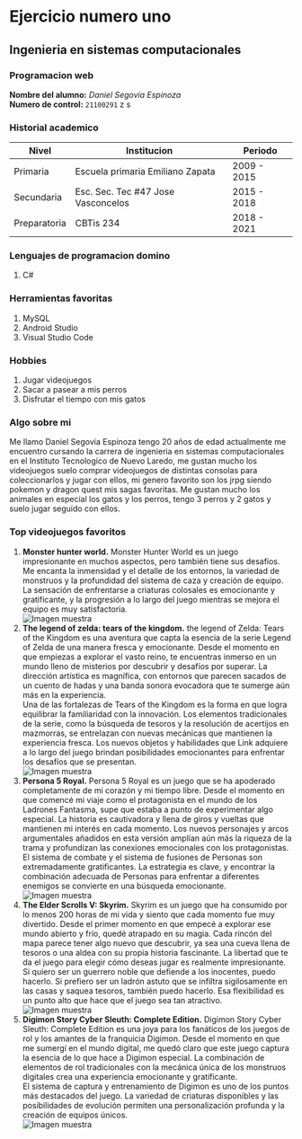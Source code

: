 # Ejercicio numero uno

## Ingenieria en sistemas computacionales

### Programacion web

**Nombre del alumno:** *Daniel Segovia Espinoza*  
**Numero de control:** `21100291`
 z s 
### Historial academico
|Nivel        | Institucion   |  Periodo   |  
|-------------|---------------|------------|  
|Primaria  |  Escuela primaria Emiliano Zapata  |  2009 - 2015|
|Secundaria | Esc. Sec. Tec #47 Jose Vasconcelos  | 2015 - 2018|  
|Preparatoria  | CBTis 234  |  2018 - 2021|

### Lenguajes de programacion domino
1. C#

### Herramientas favoritas
1. MySQL
2. Android Studio
3. Visual Studio Code


### Hobbies
1. Jugar videojuegos
2. Sacar a pasear a mis perros
3. Disfrutar el tiempo con mis gatos


### Algo sobre mi
Me llamo Daniel Segovia Espinoza tengo 20 años de edad actualmente me encuentro cursando la carrera de ingenieria en sistemas computacionales en el Instituto Tecnologico de Nuevo Laredo, me gustan mucho los videojuegos suelo comprar videojuegos de distintas consolas para coleccionarlos y jugar con ellos, mi genero favorito son los jrpg siendo pokemon y dragon quest mis sagas favoritas.
Me gustan mucho los animales en especial los gatos y los perros, tengo 3 perros y 2 gatos y suelo jugar seguido con ellos.

### Top videojuegos favoritos  

1. **Monster hunter world.** Monster Hunter World es un juego impresionante en muchos aspectos, pero también tiene sus desafíos. Me encanta la inmensidad y el detalle de los entornos, la variedad de monstruos y la profundidad del sistema de caza y creación de equipo. La sensación de enfrentarse a criaturas colosales es emocionante y gratificante, y la progresión a lo largo del juego mientras se mejora el equipo es muy satisfactoria.  
![Imagen muestra ](https://elcomercio.pe/resizer/sFsZuUFfyCHalQb6acyUL9SQqT0=/580x330/smart/filters:format(jpeg):quality(75)/arc-anglerfish-arc2-prod-elcomercio.s3.amazonaws.com/public/WZ2XBU3K2ZFKPA3MBWWECXFDZE.jpg)
2. **The legend of zelda: tears of the kingdom.** the legend of Zelda: Tears of the Kingdom es una aventura que capta la esencia de la serie Legend of Zelda de una manera fresca y emocionante. Desde el momento en que empiezas a explorar el vasto reino, te encuentras inmerso en un mundo lleno de misterios por descubrir y desafíos por superar. La dirección artística es magnífica, con entornos que parecen sacados de un cuento de hadas y una banda sonora evocadora que te sumerge aún más en la experiencia.  
Una de las fortalezas de Tears of the Kingdom es la forma en que logra equilibrar la familiaridad con la innovación. Los elementos tradicionales de la serie, como la búsqueda de tesoros y la resolución de acertijos en mazmorras, se entrelazan con nuevas mecánicas que mantienen la experiencia fresca. Los nuevos objetos y habilidades que Link adquiere a lo largo del juego brindan posibilidades emocionantes para enfrentar los desafíos que se presentan.  
![Imagen muestra](https://fs-prod-cdn.nintendo-europe.com/media/images/10_share_images/games_15/nintendo_switch_4/2x1_NSwitch_TloZTearsOfTheKingdom_Gamepage.jpg)
3. **Persona 5 Royal.** Persona 5 Royal es un juego que se ha apoderado completamente de mi corazón y mi tiempo libre. Desde el momento en que comencé mi viaje como el protagonista en el mundo de los Ladrones Fantasma, supe que estaba a punto de experimentar algo especial. La historia es cautivadora y llena de giros y vueltas que mantienen mi interés en cada momento. Los nuevos personajes y arcos argumentales añadidos en esta versión amplían aún más la riqueza de la trama y profundizan las conexiones emocionales con los protagonistas.  
El sistema de combate y el sistema de fusiones de Personas son extremadamente gratificantes. La estrategia es clave, y encontrar la combinación adecuada de Personas para enfrentar a diferentes enemigos se convierte en una búsqueda emocionante.  
![Imagen muestra](https://i.blogs.es/a2f15a/p5r_1920_1200/1366_2000.jpeg) 
4. **The Elder Scrolls V: Skyrim.** Skyrim es un juego que ha consumido por lo menos 200 horas de mi vida y siento que cada momento fue muy divertido. Desde el primer momento en que empecé a explorar ese mundo abierto y frío, quedé atrapado en su magia. Cada rincón del mapa parece tener algo nuevo que descubrir, ya sea una cueva llena de tesoros o una aldea con su propia historia fascinante. La libertad que te da el juego para elegir cómo deseas jugar es realmente impresionante. Si quiero ser un guerrero noble que defiende a los inocentes, puedo hacerlo. Si prefiero ser un ladrón astuto que se infiltra sigilosamente en las casas y saquea tesoros, también puedo hacerlo. Esa flexibilidad es un punto alto que hace que el juego sea tan atractivo.  
![Imagen muestra](https://www.hardmaniacos.com/wp-content/uploads/2016/06/The-Elder-Scrolls-V-Skyrim-portada.jpg)
5. **Digimon Story Cyber Sleuth: Complete Edition.**  Digimon Story Cyber Sleuth: Complete Edition es una joya para los fanáticos de los juegos de rol y los amantes de la franquicia Digimon. Desde el momento en que me sumergí en el mundo digital, me quedó claro que este juego captura la esencia de lo que hace a Digimon especial. La combinación de elementos de rol tradicionales con la mecánica única de los monstruos digitales crea una experiencia emocionante y gratificante.  
El sistema de captura y entrenamiento de Digimon es uno de los puntos más destacados del juego. La variedad de criaturas disponibles y las posibilidades de evolución permiten una personalización profunda y la creación de equipos únicos.  
![Imagen muestra](https://assets.nintendo.com/image/upload/c_fill,w_1200/q_auto:best/f_auto/dpr_2.0/ncom/es_LA/games/switch/d/digimon-story-cyber-sleuth-complete-edition-switch/hero )





